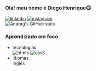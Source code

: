 ### Olá! meu nome é Diego Henrique😊<br>
[![linkedin](https://img.shields.io/badge/LinkedIn-0077B5?style=for-the-badge&logo=linkedin&logoColor=white)](https://www.linkedin.com/in/diego-henrique-818a46216/)
[![instagram](https://img.shields.io/badge/Instagram-E4405F?style=for-the-badge&logo=instagram&logoColor=white)](https://www.instagram.com/diego_dev.dzk/)<br>
![Anurag's GitHub stats](https://github-readme-stats.vercel.app/api?username=DiegoDZK&show_icons=true&theme=dracula)<br>
### Aprendizado em foco
- tecnologias<br> 
![html5](https://img.shields.io/badge/HTML5-E34F26?style=for-the-badge&logo=html5&logoColor=white)
![css3](https://img.shields.io/badge/CSS3-1572B6?style=for-the-badge&logo=css3&logoColor=white)<br>
- Idiomas<br>
Inglês 
